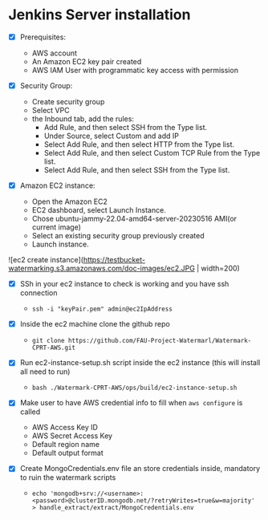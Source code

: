# Jenkins Server installation

- [x] Prerequisites:
   * AWS account
   * An Amazon EC2 key pair created
   * AWS IAM User with programmatic key access with permission


 
- [x] Security Group:
  * Create security group
  * Select VPC
  * the Inbound tab, add the rules: 
    - Add Rule, and then select SSH from the Type list.
    - Under Source, select Custom and add IP 
    - Select Add Rule, and then select HTTP from the Type list.
    - Select Add Rule, and then select Custom TCP Rule from the Type list.
    - Select Add Rule, and then select SSH from the Type list.
  

- [x] Amazon EC2 instance:
   * Open the Amazon EC2
   * EC2 dashboard, select Launch Instance.
   * Chose ubuntu-jammy-22.04-amd64-server-20230516 AMI(or current image)
   * Select an existing security group previously created
   * Launch instance.  

![ec2 create instance](https://testbucket-watermarking.s3.amazonaws.com/doc-images/ec2.JPG | width=200)

- [X] SSh in your ec2 instance to check is working and you have ssh connection
   - `ssh -i "keyPair.pem" admin@ec2IpAddress`
- [X] Inside the ec2 machine clone the github repo
   - `git clone https://github.com/FAU-Project-Watermarl/Watermark-CPRT-AWS.git`
- [X] Run ec2-instance-setup.sh script inside the ec2 instance (this will install all need to run)
   - `bash ./Watermark-CPRT-AWS/ops/build/ec2-instance-setup.sh`
- [X] Make user to have AWS credential info to fill when `aws configure` is called
   - AWS Access Key ID
   - AWS Secret Access Key
   - Default region name
   - Default output format
   
- [X] Create MongoCredentials.env file an store credentials inside, mandatory to ruin the watermark scripts
   - `echo 'mongodb+srv://<username>:<password>@clusterID.mongodb.net/?retryWrites=true&w=majority' > handle_extract/extract/MongoCredentials.env`
